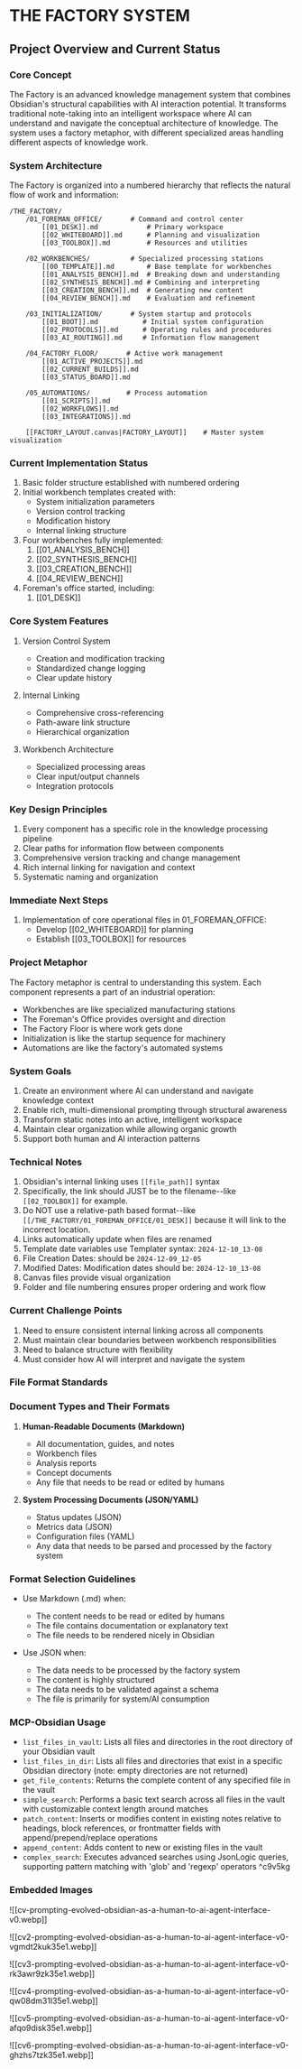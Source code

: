 # THE FACTORY SYSTEM

## Project Overview and Current Status

### Core Concept

The Factory is an advanced knowledge management system that combines Obsidian's structural capabilities with AI interaction potential. It transforms traditional note-taking into an intelligent workspace where AI can understand and navigate the conceptual architecture of knowledge. The system uses a factory metaphor, with different specialized areas handling different aspects of knowledge work.

### System Architecture

The Factory is organized into a numbered hierarchy that reflects the natural flow of work and information:

```text
/THE_FACTORY/
    /01_FOREMAN_OFFICE/       # Command and control center
        [[01_DESK]].md            # Primary workspace
        [[02_WHITEBOARD]].md      # Planning and visualization
        [[03_TOOLBOX]].md         # Resources and utilities
    
    /02_WORKBENCHES/          # Specialized processing stations
        [[00_TEMPLATE]].md        # Base template for workbenches
        [[01_ANALYSIS_BENCH]].md  # Breaking down and understanding
        [[02_SYNTHESIS_BENCH]].md # Combining and interpreting
        [[03_CREATION_BENCH]].md  # Generating new content
        [[04_REVIEW_BENCH]].md    # Evaluation and refinement
    
    /03_INITIALIZATION/       # System startup and protocols
        [[01_BOOT]].md           # Initial system configuration
        [[02_PROTOCOLS]].md      # Operating rules and procedures
        [[03_AI_ROUTING]].md     # Information flow management
    
    /04_FACTORY_FLOOR/       # Active work management
        [[01_ACTIVE_PROJECTS]].md
        [[02_CURRENT_BUILDS]].md
        [[03_STATUS_BOARD]].md
    
    /05_AUTOMATIONS/         # Process automation
        [[01_SCRIPTS]].md
        [[02_WORKFLOWS]].md
        [[03_INTEGRATIONS]].md
    
    [[FACTORY_LAYOUT.canvas|FACTORY_LAYOUT]]    # Master system visualization
```

### Current Implementation Status

1. Basic folder structure established with numbered ordering
2. Initial workbench templates created with:
   - System initialization parameters
   - Version control tracking
   - Modification history
   - Internal linking structure
3. Four workbenches fully implemented:
   1. [[01_ANALYSIS_BENCH]]
   2. [[02_SYNTHESIS_BENCH]]
   3. [[03_CREATION_BENCH]]
   4. [[04_REVIEW_BENCH]]
4. Foreman's office started, including:
   1. [[01_DESK]]

### Core System Features

1. Version Control System
   - Creation and modification tracking
   - Standardized change logging
   - Clear update history

2. Internal Linking
   - Comprehensive cross-referencing
   - Path-aware link structure
   - Hierarchical organization

3. Workbench Architecture
   - Specialized processing areas
   - Clear input/output channels
   - Integration protocols

### Key Design Principles

1. Every component has a specific role in the knowledge processing pipeline
2. Clear paths for information flow between components
3. Comprehensive version tracking and change management
4. Rich internal linking for navigation and context
5. Systematic naming and organization

### Immediate Next Steps

1. Implementation of core operational files in 01_FOREMAN_OFFICE:
   - Develop [[02_WHITEBOARD]] for planning
   - Establish [[03_TOOLBOX]] for resources

### Project Metaphor

The Factory metaphor is central to understanding this system. Each component represents a part of an industrial operation:

- Workbenches are like specialized manufacturing stations
- The Foreman's Office provides oversight and direction
- The Factory Floor is where work gets done
- Initialization is like the startup sequence for machinery
- Automations are like the factory's automated systems

### System Goals

1. Create an environment where AI can understand and navigate knowledge context
2. Enable rich, multi-dimensional prompting through structural awareness
3. Transform static notes into an active, intelligent workspace
4. Maintain clear organization while allowing organic growth
5. Support both human and AI interaction patterns

### Technical Notes

1. Obsidian's internal linking uses `[[file_path]]` syntax
1. Specifically, the link should JUST be to the filename--like `[[02_TOOLBOX]]` for example.
2. Do NOT use a relative-path based format--like `[[/THE_FACTORY/01_FOREMAN_OFFICE/01_DESK]]` because it will link to the incorrect location.
2. Links automatically update when files are renamed
3. Template date variables use Templater syntax: `2024-12-10_13-08`
1. File Creation Dates: should be `2024-12-09_12-05`
2. Modified Dates: Modification dates should be: `2024-12-10_13-08`
4. Canvas files provide visual organization
5. Folder and file numbering ensures proper ordering and work flow

### Current Challenge Points

1. Need to ensure consistent internal linking across all components
2. Must maintain clear boundaries between workbench responsibilities
3. Need to balance structure with flexibility
4. Must consider how AI will interpret and navigate the system

### File Format Standards

### Document Types and Their Formats

1. **Human-Readable Documents (Markdown)**
   - All documentation, guides, and notes
   - Workbench files
   - Analysis reports
   - Concept documents
   - Any file that needs to be read or edited by humans

2. **System Processing Documents (JSON/YAML)**
   - Status updates (JSON)
   - Metrics data (JSON)
   - Configuration files (YAML)
   - Any data that needs to be parsed and processed by the factory system

### Format Selection Guidelines

- Use Markdown (.md) when:
  - The content needs to be read or edited by humans
  - The file contains documentation or explanatory text
  - The file needs to be rendered nicely in Obsidian

- Use JSON when:
  - The data needs to be processed by the factory system
  - The content is highly structured
  - The data needs to be validated against a schema
  - The file is primarily for system/AI consumption

### MCP-Obsidian Usage

- `list_files_in_vault`: Lists all files and directories in the root directory of your Obsidian vault
- `list_files_in_dir`: Lists all files and directories that exist in a specific Obsidian directory (note: empty directories are not returned)
- `get_file_contents`: Returns the complete content of any specified file in the vault
- `simple_search`: Performs a basic text search across all files in the vault with customizable context length around matches
- `patch_content`: Inserts or modifies content in existing notes relative to headings, block references, or frontmatter fields with append/prepend/replace operations
- `append_content`: Adds content to new or existing files in the vault
- `complex_search`: Executes advanced searches using JsonLogic queries, supporting pattern matching with 'glob' and 'regexp' operators ^c9v5kg

### Embedded Images

![[cv-prompting-evolved-obsidian-as-a-human-to-ai-agent-interface-v0.webp]]

![[cv2-prompting-evolved-obsidian-as-a-human-to-ai-agent-interface-v0-vgmdt2kuk35e1.webp]]

![[cv3-prompting-evolved-obsidian-as-a-human-to-ai-agent-interface-v0-rk3awr9zk35e1.webp]]

![[cv4-prompting-evolved-obsidian-as-a-human-to-ai-agent-interface-v0-qw08dm31l35e1.webp]]

![[cv5-prompting-evolved-obsidian-as-a-human-to-ai-agent-interface-v0-afqo9disk35e1.webp]]

![[cv6-prompting-evolved-obsidian-as-a-human-to-ai-agent-interface-v0-ghzhs7tzk35e1.webp]]
